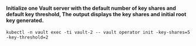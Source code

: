 #### Initialize one Vault server with the default number of key shares and default key threshold, The output displays the key shares and initial root key generated.
```hcl
kubectl -n vault exec -ti vault-2 -- vault operator init -key-shares=5 -key-threshold=2
```